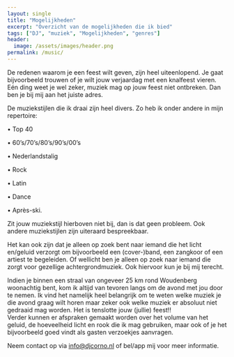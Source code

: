 ```yaml
---
layout: single
title: "Mogelijkheden"
excerpt: "Overzicht van de mogelijkheden die ik bied"
tags: ["DJ", "muziek", "Mogelijkheden", "genres"]
header:
  image: /assets/images/header.png
permalink: /music/
---
```


De redenen waarom je een feest wilt geven, zijn heel uiteenlopend. Je gaat bijvoorbeeld trouwen of je wilt jouw verjaardag met een knalfeest vieren. Eén ding weet je wel zeker, muziek mag op jouw feest niet ontbreken. Dan ben je bij mij aan het juiste adres.

De muziekstijlen die ik draai zijn heel divers. Zo heb ik onder andere in mijn repertoire:

•	Top 40

•	60’s/70’s/80’s/90’s/00’s

•	Nederlandstalig

•	Rock

•	Latin

•	Dance 

•	Après-ski.

Zit jouw muziekstijl hierboven niet bij, dan is dat geen probleem. Ook andere muziekstijlen zijn uiteraard bespreekbaar.

Het kan ook zijn dat je alleen op zoek bent naar iemand die het licht en/geluid verzorgt om bijvoorbeeld een (cover-)band, een zangkoor of een artiest te begeleiden. Of wellicht ben je alleen op zoek naar iemand die zorgt voor gezellige achtergrondmuziek. Ook hiervoor kun je bij mij terecht.

Indien je binnen een straal van ongeveer 25 km rond Woudenberg woonachtig bent, kom ik altijd van tevoren langs om de avond met jou door te nemen. Ik vind het namelijk heel belangrijk om te weten welke muziek je die avond graag wilt horen maar zeker ook welke muziek er absoluut niet gedraaid mag worden. Het is tenslotte jouw (jullie) feest!!  
Verder kunnen er afspraken gemaakt worden over het volume van het geluid, de hoeveelheid licht en rook die ik mag gebruiken, maar ook of je het bijvoorbeeld goed vindt als gasten verzoekjes aanvragen.


Neem contact op via [info@djcorno.nl](mailto:info@djcorno.nl) of bel/app mij voor meer informatie.
